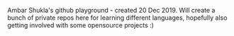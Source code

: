 Ambar Shukla's github playground - created 20 Dec 2019.
Will create a bunch of private repos here for learning different languages, hopefully also getting involved with some opensource projects :)
